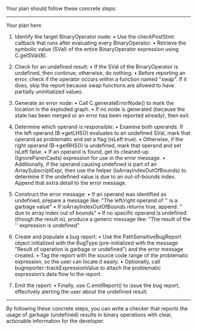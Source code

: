 Your plan should follow these concrete steps:

------------------------------------------------------------
Your plan here

1. Identify the target BinaryOperator node:
   • Use the checkPostStmt callback that runs after evaluating every BinaryOperator.
   • Retrieve the symbolic value (SVal) of the entire BinaryOperator expression using C.getSVal(B).

2. Check for an undefined result:
   • If the SVal of the BinaryOperator is undefined, then continue; otherwise, do nothing.
   • Before reporting an error, check if the operator occurs within a function named "swap". If it does, skip the report because swap functions are allowed to have partially uninitialized values.

3. Generate an error node:
   • Call C.generateErrorNode() to mark the location in the exploded graph.
   • If no node is generated (because the state has been merged or an error has been reported already), then exit.

4. Determine which operand is responsible:
   • Examine both operands. If the left operand (B->getLHS()) evaluates to an undefined SVal, mark that operand as problematic and set a flag (isLeft true).
   • Otherwise, if the right operand (B->getRHS()) is undefined, mark that operand and set isLeft false.
   • If an operand is found, get its cleaned-up (IgnoreParenCasts) expression for use in the error message.
   • Additionally, if the operand causing undefined is part of an ArraySubscriptExpr, then use the helper (isArrayIndexOutOfBounds) to determine if the undefined value is due to an out-of-bounds index. Append that extra detail to the error message.

5. Construct the error message:
   • If an operand was identified as undefined, prepare a message like:
       "The left/right operand of '<operator>' is a garbage value"
     • If isArrayIndexOutOfBounds returns true, append:
       " due to array index out of bounds"
   • If no specific operand is undefined (though the result is), produce a generic message like:
       "The result of the '<operator>' expression is undefined"

6. Create and populate a bug report:
   • Use the PathSensitiveBugReport object initialized with the BugType (pre-initialized with the message "Result of operation is garbage or undefined") and the error message created.
   • Tag the report with the source code range of the problematic expression, so the user can locate it easily.
   • Optionally, call bugreporter::trackExpressionValue to attach the problematic expression’s data flow to the report.

7. Emit the report:
   • Finally, use C.emitReport() to issue the bug report, effectively alerting the user about the undefined result.

------------------------------------------------------------

By following these concrete steps, you can write a checker that reports the usage of garbage (undefined) results in binary operations with clear, actionable information for the developer.